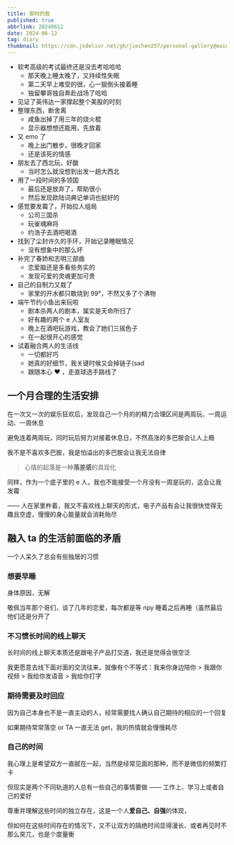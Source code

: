 ```yaml
---
title: 那时的我
published: true
abbrlink: 20240612
date: 2024-06-12
tag: diary
thumbnail: https://cdn.jsdelivr.net/gh/jiechen257/personal-gallery@main/img/202406122344606.png
---
```


- 软考高级的考试最终还是没去考哈哈哈
  - 那天晚上睡太晚了，又持续性失眠
  - 第二天早上难受的很，心一狠倒头接着睡
  - 独留攀哥独自奔赴战场了哈哈
- 见证了英伟达一家撑起整个美股的时刻
- 整理东西，断舍离
  - 咸鱼出掉了用三年的烧火棍
  - 显示器想想还能用，先放着
- 又 emo 了
  - 晚上出门散步，很晚才回家
  - 还是该死的情感
- 朋友去了西北玩，好酸
  - 当时怎么就没想到出发一趟大西北
- 用了一段时间的多领国
  - 最后还是放弃了，帮助很小
  - 然后发现欧陆词典记单词也挺好的
- 感觉要发霉了，开始拉人组局
  - 公司三国杀
  - 玩雀魂麻将
  - 约浩子去酒吧喝酒
- 找到了尘封许久的手环，开始记录睡眠情况
  - 没有想象中的那么坏
- 补完了春娇和志明三部曲
  - 恋爱脑还是多看些务实的
  - 发现可爱的灵魂更加可贵
- 自己的自制力又栽了
  - 家里的开水都只敢烧到 99°，不然又多了个沸物
- 端午节约小鱼出来玩啦
  - 剧本杀两人的剧本，属实是天命所归了
  - 好有趣的两个 e 人室友
  - 晚上在酒吧玩游戏，教会了她们三摇色子
  - 在一起很开心的感觉
- 试着融合两人的生活线
  - 一切都好巧
  - 她真的好细节，我关键时候又会掉链子(sad
  - 跟随本心 ❤️ ，走直球选手路线了

## 一个月合理的生活安排

在一次又一次的娱乐狂欢后，发现自己一个月的的精力合理区间是两周玩、一周运动、一周休息

避免连着两周玩，同时玩后努力对接着休息日，不然高涨的多巴胺会让人上瘾

我不是不喜欢多巴胺，我是怕溢出的多巴胺会让我无法自律

> 心情的起落是一种**落差感**的具现化

同样，作为一个底子里的 e 人，我也不能接受一个月没有一周是玩的，这会让我发霉

—— 人在家里杵着，我又不喜欢线上聊天的形式，电子产品有会让我很快觉得无趣且空虚，慢慢的身心能量就会消耗殆尽

## 融入 ta 的生活前面临的矛盾

一个人呆久了总会有些独居的习惯

### 想要早睡

身体原因，无解

敬佩当年那个哥们，谈了几年的恋爱，每次都是等 npy 睡着之后再睡（虽然最后他们还是分开了

### 不习惯长时间的线上聊天

长时间的线上聊天本质还是跟电子产品打交道，我还是觉得会很空泛

我更愿意去线下面对面的交流往来，就像有个不等式：我来你身边陪你 > 我跟你视频 > 我给你发语音 > 我给你打字

### 期待需要及时回应

因为自己本身也不是一直主动的人，经常需要找人确认自己期待的相应的一个回复

如果期待常常落空 or TA 一直无法 get，我的热情就会慢慢耗尽

### 自己的时间

我心理上是希望双方一直腻在一起，当然是经常见面的那种，而不是微信的频繁打卡

但现实是两个不同轨道的人总有一些自己的事情要做 —— 工作上、学习上或者自己的爱好

尊重并理解这些时间的独立存在，这是一个人**爱自己、自强**的体现，

但如何在这些时间存在的情况下，又不让双方的隔绝时间显得漫长、或者再见时不那么突兀，也是个度量衡
